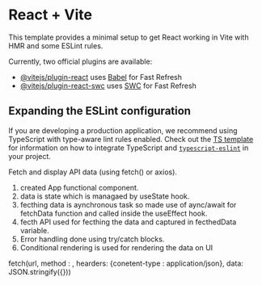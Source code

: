 # React + Vite

This template provides a minimal setup to get React working in Vite with HMR and some ESLint rules.

Currently, two official plugins are available:

- [@vitejs/plugin-react](https://github.com/vitejs/vite-plugin-react/blob/main/packages/plugin-react) uses [Babel](https://babeljs.io/) for Fast Refresh
- [@vitejs/plugin-react-swc](https://github.com/vitejs/vite-plugin-react/blob/main/packages/plugin-react-swc) uses [SWC](https://swc.rs/) for Fast Refresh

## Expanding the ESLint configuration

If you are developing a production application, we recommend using TypeScript with type-aware lint rules enabled. Check out the [TS template](https://github.com/vitejs/vite/tree/main/packages/create-vite/template-react-ts) for information on how to integrate TypeScript and [`typescript-eslint`](https://typescript-eslint.io) in your project.

Fetch and display API data (using fetch() or axios).

1. created App functional component.
2. data is state which is managaed by useState hook.
3. fecthing data is aynchronous task so made use of aync/await for fetchData function and called inside the useEffect hook.
4. fecth API used for fecthing the data and captured in fecthedData variable.
5. Error handling done using try/catch blocks.
6. Conditional rendering is used for rendering the data on UI

fetch(url, method : , hearders: {conetent-type : application/json}, data: JSON.stringify({}))
